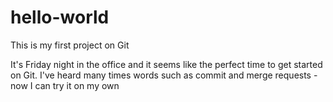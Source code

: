 # hello-world
This is my first project on Git

It's Friday night in the office and it seems like the perfect time to get started on Git. 
I've heard many times words such as commit and merge requests - now I can try it on my own

